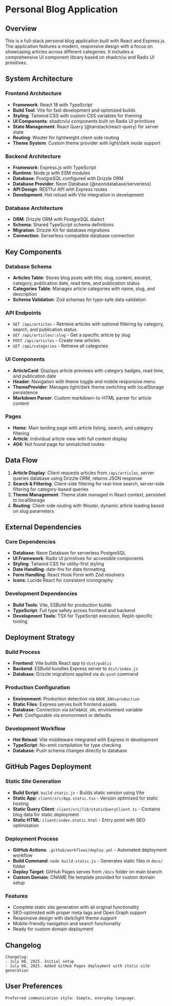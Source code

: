 # Personal Blog Application

## Overview

This is a full-stack personal blog application built with React and Express.js. The application features a modern, responsive design with a focus on showcasing articles across different categories. It includes a comprehensive UI component library based on shadcn/ui and Radix UI primitives.

## System Architecture

### Frontend Architecture
- **Framework**: React 18 with TypeScript
- **Build Tool**: Vite for fast development and optimized builds
- **Styling**: Tailwind CSS with custom CSS variables for theming
- **UI Components**: shadcn/ui components built on Radix UI primitives
- **State Management**: React Query (@tanstack/react-query) for server state
- **Routing**: Wouter for lightweight client-side routing
- **Theme System**: Custom theme provider with light/dark mode support

### Backend Architecture
- **Framework**: Express.js with TypeScript
- **Runtime**: Node.js with ESM modules
- **Database**: PostgreSQL configured with Drizzle ORM
- **Database Provider**: Neon Database (@neondatabase/serverless)
- **API Design**: RESTful API with Express routes
- **Development**: Hot reload with Vite integration in development

### Database Architecture
- **ORM**: Drizzle ORM with PostgreSQL dialect
- **Schema**: Shared TypeScript schema definitions
- **Migration**: Drizzle Kit for database migrations
- **Connection**: Serverless-compatible database connection

## Key Components

### Database Schema
- **Articles Table**: Stores blog posts with title, slug, content, excerpt, category, publication date, read time, and publication status
- **Categories Table**: Manages article categories with name, slug, and description
- **Schema Validation**: Zod schemas for type-safe data validation

### API Endpoints
- `GET /api/articles` - Retrieve articles with optional filtering by category, search, and publication status
- `GET /api/articles/:slug` - Get a specific article by slug
- `POST /api/articles` - Create new articles
- `GET /api/categories` - Retrieve all categories

### UI Components
- **ArticleCard**: Displays article previews with category badges, read time, and publication date
- **Header**: Navigation with theme toggle and mobile responsive menu
- **ThemeProvider**: Manages light/dark theme switching with localStorage persistence
- **Markdown Parser**: Custom markdown-to-HTML parser for article content

### Pages
- **Home**: Main landing page with article listing, search, and category filtering
- **Article**: Individual article view with full content display
- **404**: Not found page for unmatched routes

## Data Flow

1. **Article Display**: Client requests articles from `/api/articles`, server queries database using Drizzle ORM, returns JSON response
2. **Search & Filtering**: Client-side filtering for real-time search, server-side filtering for category-based queries
3. **Theme Management**: Theme state managed in React context, persisted to localStorage
4. **Routing**: Client-side routing with Wouter, dynamic article loading based on slug parameters

## External Dependencies

### Core Dependencies
- **Database**: Neon Database for serverless PostgreSQL
- **UI Framework**: Radix UI primitives for accessible components
- **Styling**: Tailwind CSS for utility-first styling
- **Date Handling**: date-fns for date formatting
- **Form Handling**: React Hook Form with Zod resolvers
- **Icons**: Lucide React for consistent iconography

### Development Dependencies
- **Build Tools**: Vite, ESBuild for production builds
- **TypeScript**: Full type safety across frontend and backend
- **Development Tools**: TSX for TypeScript execution, Replit-specific tooling

## Deployment Strategy

### Build Process
- **Frontend**: Vite builds React app to `dist/public`
- **Backend**: ESBuild bundles Express server to `dist/index.js`
- **Database**: Drizzle migrations applied via `db:push` command

### Production Configuration
- **Environment**: Production detection via `NODE_ENV=production`
- **Static Files**: Express serves built frontend assets
- **Database**: Connection via `DATABASE_URL` environment variable
- **Port**: Configurable via environment or defaults

### Development Workflow
- **Hot Reload**: Vite middleware integrated with Express in development
- **TypeScript**: No-emit compilation for type checking
- **Database**: Push schema changes directly to database

## GitHub Pages Deployment

### Static Site Generation
- **Build Script**: `build-static.js` - Builds static version using Vite
- **Static App**: `client/src/App.static.tsx` - Version optimized for static hosting
- **Static Query Client**: `client/src/lib/staticQueryClient.ts` - Contains blog data for static deployment
- **Static HTML**: `client/index.static.html` - Entry point with SEO optimization

### Deployment Process
- **GitHub Actions**: `.github/workflows/deploy.yml` - Automated deployment workflow
- **Build Command**: `node build-static.js` - Generates static files in `docs/` folder
- **Deploy Target**: GitHub Pages serves from `/docs` folder on main branch
- **Custom Domain**: CNAME file template provided for custom domain setup

### Features
- Complete static site generation with all original functionality
- SEO-optimized with proper meta tags and Open Graph support
- Responsive design with dark/light theme support
- Mobile-friendly navigation and search functionality
- Ready for custom domain deployment

## Changelog

```
Changelog:
- July 08, 2025. Initial setup
- July 08, 2025. Added GitHub Pages deployment with static site generation
```

## User Preferences

```
Preferred communication style: Simple, everyday language.
```